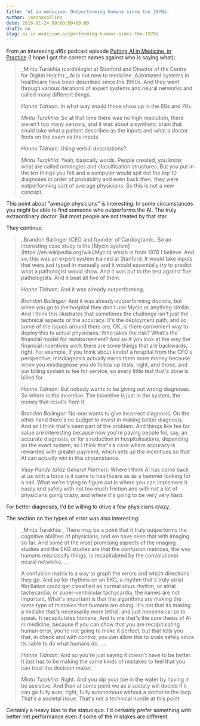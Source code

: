 ```yaml
---
title: 'AI in medicine: Outperforming humans since the 1970s'
author: jasonacollins
date: 2018-01-24 08:00:50+00:00
draft: no
slug: ai-in-medicine-outperforming-humans-since-the-1970s
---
```


From an interesting a16z podcast episode [Putting AI in Medicine, in Practice](https://a16z.com/2017/11/03/ai-medicine/) (I hope I got the correct names against who is saying what):

<blockquote>_Mintu Turakhia (cardiologist at Stanford and Director of the Centre for Digital Health):_ AI is not new to medicine. Automated systems in healthcare have been described since the 1960s. And they went through various iterations of expert systems and neural networks and called many different things.

_Hanne Tidnam:_ In what way would those show up in the 60s and 70s.

_Mintu Turakhia:_ So at that time there was no high resolution, there weren't too many sensors, and it was about a synthetic brain that could take what a patient describes as the inputs and what a doctor finds on the exam as the inputs.

_Hanne Tidnam:_ Using verbal descriptions?

_Mintu Turakhia:_ Yeah, basically words. People created, you know, what are called ontologies and classification structures. But you put in the ten things you felt and a computer would spit out the top 10 diagnoses in order of probability and even back then, they were outperforming sort of average physicians. So this is not a new concept.</blockquote>


This point about "average physicians" is interesting. In some circumstances you might be able to find someone who outperforms the AI. The truly extraordinary doctor. But most people are not treated by that star.

They continue:


<blockquote>_Brandon Ballinger (CEO and founder of Cardiogram):_ So an interesting case study is the [Mycin system](https://en.wikipedia.org/wiki/Mycin) which is from 1978 I believe. And so, this was an expert system trained at Stanford. It would take inputs that were just typed in manually and it would essentially try to predict what a pathologist would show. And it was put to the test against five pathologists. And it beat all five of them.

_Hanne Tidnam:_ And it was already outperforming.

_Brandon Ballinger:_ And it was already outperforming doctors, but when you go to the hospital they don't use Mycin or anything similar. And I think this illustrates that sometimes the challenge isn't just the technical aspects or the accuracy. It's the deployment path, and so some of the issues around there are, OK, is there convenient way to deploy this to actual physicians. Who takes the risk? What's the financial model for reimbursement? And so if you look at the way the financial incentives work there are some things that are backwards, right. For example, if you think about kindof a hospital from the CFO's perspective, misdiagnosis actually earns them more money because when you misdiagnose you do follow up tests, right, and those, and our billing system is fee for service, so every little test that's done is billed for.

_Hanne Tidnam:_ But nobody wants to be giving out wrong diagnoses. So where is the incentive. The incentive is just in the system, the money that results from it.

_Brandon Ballinger:_ No-one wants to give incorrect diagnosis. On the other hand there's no budget to invest in making better diagnosis. And so I think that's been part of the problem. And things like fee for value are interesting because now you're paying people for, say, an accurate diagnosis, or for a reduction in hospitalisations, depending on the exact system, so I think that's a case where accuracy is rewarded with greater payment, which sets up the incentives so that AI can actually win in this circumstance.

_Vijay Pande (a16z General Partner):_ Where I think AI has come back at us with a force is it came to healthcare as as a hammer looking for a nail. What we're trying to figure out is where you can implement it easily and safely with not too much friction and with not a lot of physicians going crazy, and where it's going to be very very hard.</blockquote>


For better diagnoses, I'd be willing to drive a few physicians crazy.

The section on the types of error was also interesting:


<blockquote>_Mintu Turakhia:_ There may be a point that it truly outperforms the cognitive abilities of physicians, and we have seen that with imaging so far. And some of the most promising aspects of the imaging studies and the EKG studies are that the confusion matrices, the way humans misclassify things, is recapitulated by the convolutional neural networks. ...

A confusion matrix is a way to graph the errors and which directions they go. And so for rhythms on an EKG, a rhythm that's truly atrial fibrillation could get classified as normal sinus rhythm, or atrial tachycardia, or super-ventricular tachycardia, the names are not important. What's important is that the algorithms are making the same type of mistakes that humans are doing. It's not that its making a mistake that's necessarily more lethal, and just nonsensical so to speak. It recapitulates humans. And to me that's the core thesis of AI in medicine, because if you can show that you are recapitulating human error, you're not going to make it perfect, but that tells you that, in check and with control, you can allow this to scale safely since its liable to do what humans do. ....

_Hanne Tidnam:_ And so you're just saying it doesn't have to be better. It just has to be making the same kinds of mistakes to feel that you can trust the decision maker.

_Mintu Turakhia:_ Right. And you dip your toe in the water by having it be assistive. And then at some point we as a society will decide if it can go fully auto, right, fully autonomous without a doctor in the loop. That's a societal issue. That's not a technical hurdle at this point.</blockquote>

Certainly a heavy bias to the status quo. I'd certainly prefer something with better net performance even if some of the mistakes are different.
